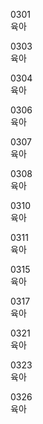 0301  
육아

0303  
육아

0304  
육아

0306  
육아

0307  
육아

0308  
육아

0310  
육아

0311  
육아

0315  
육아

0317  
육아

0321  
육아

0323  
육아

0326  
육아
